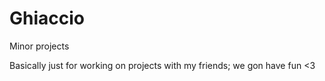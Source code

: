 # Ghiaccio
Minor projects

Basically just for working on projects with my friends; we gon have fun <3
